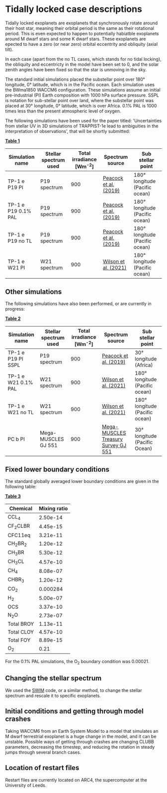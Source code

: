 # Tidally locked case descriptions

Tidally locked exoplanets are exoplanets that synchronously rotate around their host star, meaning their orbital period is the same as their rotational period. This is even expected to happen to potentially habiatble exoplanets around M dwarf stars and some K dwarf stars. These exoplanets are epected to have a zero (or near zero) orbital eccentrity and obliquity (axial tilt).

In each case (apart from the no TL cases, which stands for no tidal locking), the obliquity and eccentricty in the model have been set to 0, and the solar zenith angles have been fixed so that the star is unmoving in the sky. 

The standard initial simulations placed the substellar point over 180&deg;  longitude,  0&deg;  latitude, which is in the Pacific ocean. Each simulation uses the BWma1850 WACCM6 configuration. These simulations assume an initial pre-industrial (PI) Earth composition with 1000 hPa surface pressure. SSPL is notation for sub-stellar point over land, where the substellar point was placed at 30&deg;  longitude,  0&deg;  latitude, which is over Africa. 0.1% PAL is 1000 times less than the present atmospheric level of oxygen. 

The following simulations have been used for the paper titled: 'Uncertainties from stellar UV in 3D simulations of TRAPPIST-1e lead to ambiguities in the interpretation of observations', that will be shortly submitted:

<ins>**Table 1**</ins>

| Simulation name | Stellar spectrum used   | Total irradiance [Wm<sup>-2</sup>] | Spectrum source | Sub stellar point                    | 
| --------------- | ----------------------- | ---------------------------------- | --------------- | ------------------------------------ |
| TP-1 e P19 PI       | P19 spectrum | 900  | [Peacock et al. (2019)](https://archive.stsci.edu/hlsp/hazmat) | 180&deg;  longitude (Pacific ocean) |
| TP-1 e P19 0.1% PAL | P19 spectrum | 900  | [Peacock et al. (2019)](https://archive.stsci.edu/hlsp/hazmat) | 180&deg;  longitude (Pacific ocean) |
| TP-1 e P19 no TL    | P19 spectrum | 900  | [Peacock et al. (2019)](https://archive.stsci.edu/hlsp/hazmat) | 180&deg;  longitude (Pacific ocean) |
| TP-1 e W21 PI       | W21 spectrum | 900  | [Wilson et al. (2021)](https://zenodo.org/record/4556130#.Y_82yezP39E) | 180&deg;  longitude (Pacific ocean) |

## Other simulations 

The following simulations have also been performed, or are currently in progress:

<ins>**Table 2**</ins>

| Simulation name | Stellar spectrum used   | Total irradiance [Wm<sup>-2</sup>] | Spectrum source | Sub stellar point                    |
| --------------- | ----------------------- | ---------------------------------- | --------------- | ------------------------------------ |
| TP-1 e P19 PI SSPL | P19 spectrum | 900  | [Peacock et al. (2019)](https://archive.stsci.edu/hlsp/hazmat) | 30&deg;  longitude (Africa) |
| TP-1 e W21 0.1% PAL | W21 spectrum | 900   | [Wilson et al. (2021)](https://zenodo.org/record/4556130#.Y_82yezP39E) | 180&deg;  longitude (Pacific ocean) |
| TP-1 e W21 no TL | W21 spectrum  | 900   | [Wilson et al. (2021)](https://zenodo.org/record/4556130#.Y_82yezP39E) | 180&deg;  longitude (Pacific ocean) |
| PC b PI             | Mega-MUSCLES GJ 551 | 900   | [Mega-MUSCLES Treasury Survey GJ 551](https://archive.stsci.edu/prepds/muscles/)  | 30&deg; longitude (Pacific Ocean) |

## Fixed lower boundary conditions

The standard globally averaged lower boundary conditions are given in the following table:

<ins>**Table 3**</ins>

| Chemical | Mixing ratio |
| -------- | ------------ |
| CCL<sub>4</sub> | 2.50e-14 |
| CF<sub>2</sub>CLBR | 4.45e-15 |
| CFC11eq | 3.21e-11 |
| CH<sub>2</sub>BR<sub>2</sub> | 1.20e-12 |
| CH<sub>3</sub>BR | 5.30e-12 |
| CH<sub>3</sub>CL | 4.57e-10 |
| CH<sub>4</sub> | 8.08e-07 |
| CHBR<sub>3</sub> | 1.20e-12 |
| CO<sub>2</sub> | 0.000284 |
| H<sub>2</sub> | 5.00e-07 |
| OCS | 3.37e-10 |
| N<sub>2</sub>O | 2.73e-07 |
| Total BROY | 1.13e-11 |
| Total CLOY | 4.57e-10 |
| Total FOY | 8.89e-15 |
| O<sub>2</sub> | 0.21 |

For the 0.1% PAL simulations, the O<sub>2</sub> boundary condition was 0.00021.

## Changing the stellar spectrum

We used the [SWIM](https://github.com/jack-eddy-symposium/exoplanetary-impact/tree/main/SWIM) code, or a similar method, to change the stellar spectrum and rescale it to specific exoplanets.

## Initial conditions and getting through model crashes

Taking WACCM6 from an Earth System Model to a model that simulates an M dwarf terrestrial exoplanet is a huge change in the model, and it can be unstable. Possible ways of getting through crashes are changing CLUBB parameters, decreasing the timestep, and reducing the rotation in steady jumps through several branch cases.

## Location of restart files

Restart files are currently located on ARC4, the supercomputer at the University of Leeds.
